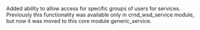 Added ability to allow access for specific groups of users for services.
Previously this functionality was available only in crnd_wsd_service module,
but now it was moved to this core module generic_service.
